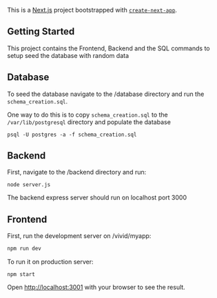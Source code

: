 This is a [Next.js](https://nextjs.org/) project bootstrapped with [`create-next-app`](https://github.com/vercel/next.js/tree/canary/packages/create-next-app).

## Getting Started 

This project contains the Frontend, Backend and the SQL commands to setup seed the database with random data

## Database

To seed the database navigate to the /database directory and run the ```schema_creation.sql```. 

One way to do this is to copy ```schema_creation.sql``` to the ```/var/lib/postgresql``` directory and populate the database

```
psql -U postgres -a -f schema_creation.sql
```

## Backend

First, navigate to the /backend directory and run:
```
node server.js
```
The backend express server should run on localhost port 3000

## Frontend
First, run the development server on /vivid/myapp:

```bash
npm run dev
```
To run it on production server:
```
npm start
```

Open [http://localhost:3001](http://localhost:3001) with your browser to see the result.
